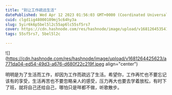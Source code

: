 ```yaml
---
title: "别让工作疏远生活"
datePublished: Wed Apr 12 2023 01:56:03 GMT+0000 (Coordinated Universal Time)
cuid: clgd1ig48000109mj5c64hy3a
slug: 5yir6k6p5bel5l2c55ap6lc55sf5rs7
cover: https://cdn.hashnode.com/res/hashnode/image/upload/v1681264535411/494242fc-a3a9-4abb-a3a9-c82edd48fac3.jpeg
tags: 55sf5rs7, 5bel5l2c

---
```


![](https://cdn.hashnode.com/res/hashnode/image/upload/v1681264425623/a771da04-ed54-49d3-a676-d680f22c219f.jpeg align="center")

明明是为了生活而工作，却因为工作而疏远了生活。希望你，工作再忙也不要忘记该有的享受，生活再苦也不要忽略亲人的感受，压力再大也要去学着放松，有时下了班，就将自己还给自己，哪怕只是咩都不做，听歌散步。